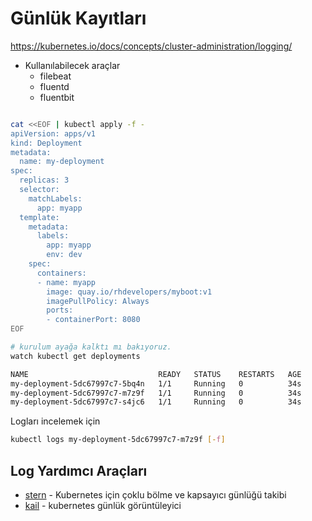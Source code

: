 # Günlük Kayıtları

https://kubernetes.io/docs/concepts/cluster-administration/logging/

* Kullanılabilecek araçlar
    - filebeat
    - fluentd
    - fluentbit

```sh

cat <<EOF | kubectl apply -f -
apiVersion: apps/v1
kind: Deployment
metadata:
  name: my-deployment
spec:
  replicas: 3
  selector:
    matchLabels:
      app: myapp
  template:
    metadata:
      labels:
        app: myapp
        env: dev
    spec:
      containers:
      - name: myapp
        image: quay.io/rhdevelopers/myboot:v1
        imagePullPolicy: Always
        ports:
        - containerPort: 8080
EOF

# kurulum ayağa kalktı mı bakıyoruz.
watch kubectl get deployments

NAME                             READY   STATUS    RESTARTS   AGE
my-deployment-5dc67997c7-5bq4n   1/1     Running   0          34s
my-deployment-5dc67997c7-m7z9f   1/1     Running   0          34s
my-deployment-5dc67997c7-s4jc6   1/1     Running   0          34s

```

Logları incelemek için 

```sh
kubectl logs my-deployment-5dc67997c7-m7z9f [-f]
```

## Log Yardımcı Araçları
* [stern](https://github.com/wercker/stern) - Kubernetes için çoklu bölme ve kapsayıcı günlüğü takibi
* [kail](https://github.com/boz/kail) - kubernetes günlük görüntüleyici

